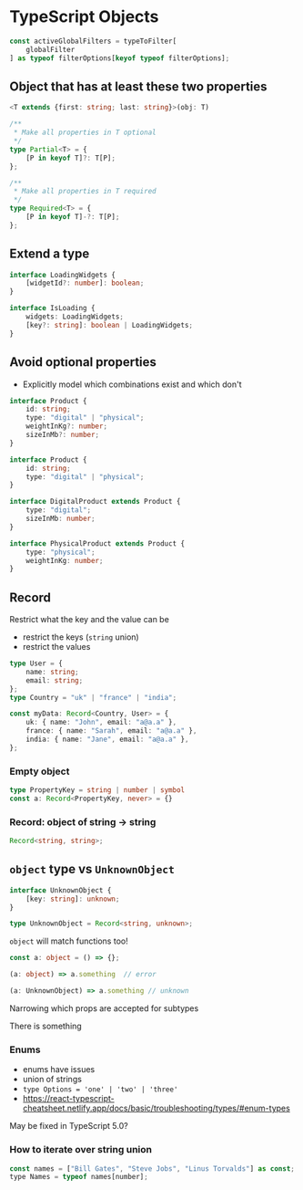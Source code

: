 # TypeScript Objects

```typescript
const activeGlobalFilters = typeToFilter[
    globalFilter
] as typeof filterOptions[keyof typeof filterOptions];
```

## Object that has at least these two properties

```typescript
<T extends {first: string; last: string}>(obj: T)
```

```typescript
/**
 * Make all properties in T optional
 */
type Partial<T> = {
    [P in keyof T]?: T[P];
};
```

```typescript
/**
 * Make all properties in T required
 */
type Required<T> = {
    [P in keyof T]-?: T[P];
};
```

## Extend a type

```ts
interface LoadingWidgets {
    [widgetId?: number]: boolean;
}

interface IsLoading {
    widgets: LoadingWidgets;
    [key?: string]: boolean | LoadingWidgets;
}
```

## Avoid optional properties

-   Explicitly model which combinations exist and which don't

```ts
interface Product {
    id: string;
    type: "digital" | "physical";
    weightInKg?: number;
    sizeInMb?: number;
}
```

```ts
interface Product {
    id: string;
    type: "digital" | "physical";
}

interface DigitalProduct extends Product {
    type: "digital";
    sizeInMb: number;
}

interface PhysicalProduct extends Product {
    type: "physical";
    weightInKg: number;
}
```

## Record

Restrict what the key and the value can be
- restrict the keys (`string` union)
- restrict the values

```typescript
type User = {
    name: string;
    email: string;
};
type Country = "uk" | "france" | "india";

const myData: Record<Country, User> = {
    uk: { name: "John", email: "a@a.a" },
    france: { name: "Sarah", email: "a@a.a" },
    india: { name: "Jane", email: "a@a.a" },
};
```

### Empty object

```typescript
type PropertyKey = string | number | symbol
const a: Record<PropertyKey, never> = {}
```

### Record: object of string -> string

```typescript
Record<string, string>;
```

## `object` type vs `UnknownObject`

```typescript
interface UnknownObject {
    [key: string]: unknown;
}

type UnknownObject = Record<string, unknown>;
```

`object` will match functions too!

```typescript title="thisIsValid.ts"
const a: object = () => {};
```

```typescript
(a: object) => a.something  // error

(a: UnknownObject) => a.something // unknown
```


Narrowing which props are accepted for subtypes

There is something


### Enums

-   enums have issues
-   union of strings
-   `type Options = 'one' | 'two' | 'three'`
-   https://react-typescript-cheatsheet.netlify.app/docs/basic/troubleshooting/types/#enum-types

May be fixed in TypeScript 5.0?


### How to iterate over string union

```javascript
const names = ["Bill Gates", "Steve Jobs", "Linus Torvalds"] as const;
type Names = typeof names[number];
```